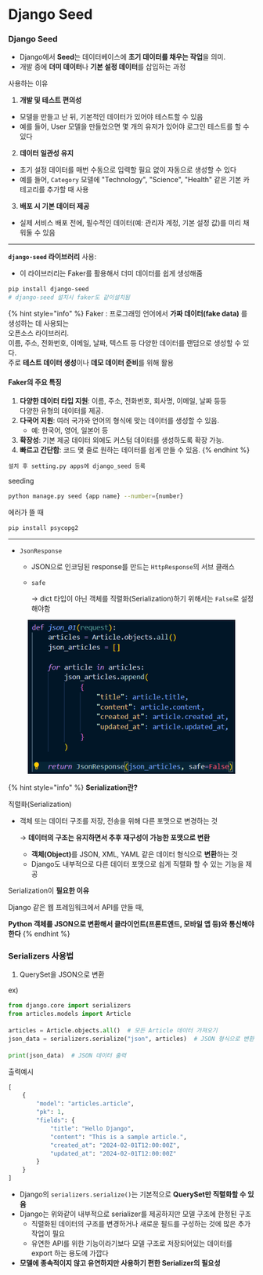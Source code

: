 # Django Seed

### Django Seed

* Django에서 **Seed**는 데이터베이스에 **초기 데이터를 채우는 작업**을 의미.&#x20;
* 개발 중에 **더미 데이터**나 **기본 설정 데이터**를 삽입하는 과정

사용하는 이유

1. **개발 및 테스트 편의성**

* 모델을 만들고 난 뒤, 기본적인 데이터가 있어야 테스트할 수 있음
* 예를 들어, User 모델을 만들었으면 몇 개의 유저가 있어야 로그인 테스트를 할 수 있다

2. **데이터 일관성 유지**

* 초기 설정 데이터를 매번 수동으로 입력할 필요 없이 자동으로 생성할 수 있다
* 예를 들어, `Category` 모델에 "Technology", "Science", "Health" 같은 기본 카테고리를 추가할 때 사용

3. **배포 시 기본 데이터 제공**

* 실제 서비스 배포 전에, 필수적인 데이터(예: 관리자 계정, 기본 설정 값)를 미리 채워둘 수 있음

***

**`django-seed` 라이브러리** 사용:

* 이 라이브러리는 Faker를 활용해서 더미 데이터를 쉽게 생성해줌

```bash
pip install django-seed
# django-seed 설치시 faker도 같이설치됨
```

{% hint style="info" %}
Faker : 프로그래밍 언어에서 **가짜 데이터(fake data)** 를 생성하는 데 사용되는 \
&#x20;            오픈소스 라이브러리. \
&#x20;            이름, 주소, 전화번호, 이메일, 날짜, 텍스트 등 다양한 데이터를 랜덤으로 생성할 수 있다.\
&#x20;            주로 **테스트 데이터 생성**이나 **데모 데이터 준비**를 위해 활용



#### **Faker의 주요 특징**

1. **다양한 데이터 타입 지원**: 이름, 주소, 전화번호, 회사명, 이메일, 날짜 등등 \
   다양한 유형의 데이터를 제공.
2. **다국어 지원**: 여러 국가와 언어의 형식에 맞는 데이터를 생성할 수 있음.
   * 예: 한국어, 영어, 일본어 등
3. **확장성**: 기본 제공 데이터 외에도 커스텀 데이터를 생성하도록 확장 가능.
4. **빠르고 간단함**: 코드 몇 줄로 원하는 데이터를 쉽게 만들 수 있음.
{% endhint %}

```
설치 후 setting.py apps에 django_seed 등록
```

seeding

```bash
python manage.py seed {app name} --number={number}
```

에러가 뜰 때

```bash
pip install psycopg2
```

***

* `JsonResponse`
  * JSON으로 인코딩된 response를 만드는 `HttpResponse`의 서브 클래스
  *   `safe`

      → dict 타입이 아닌 객체를 직렬화(Serialization)하기 위해서는 `False`로 설정해야함

<div align="left"><figure><img src="../../.gitbook/assets/image (5).png" alt=""><figcaption></figcaption></figure></div>

{% hint style="info" %}
**Serialization란?**

직렬화(Serialization)

*   객체 또는 데이터 구조를 저장, 전송을 위해 다른 포맷으로 변경하는 것

    → **데이터의 구조는 유지하면서 추후 재구성이 가능한 포맷으로 변환**

    * **객체(Object)**&#xB97C; JSON, XML, YAML 같은 데이터 형식으로 **변환**하는 것
    * Django도 내부적으로 다른 데이터 포맷으로 쉽게 직렬화 할 수 있는 기능을 제공



Serialization이 **필요한 이유**

Django 같은 웹 프레임워크에서 API를 만들 때,&#x20;

**Python 객체를 JSON으로 변환해서 클라이언트(프론트엔드, 모바일 앱 등)와 통신해야한다**
{% endhint %}

### Serializers 사용법

1. QuerySet을 JSON으로 변환

ex)

```python
from django.core import serializers
from articles.models import Article

articles = Article.objects.all()  # 모든 Article 데이터 가져오기
json_data = serializers.serialize("json", articles)  # JSON 형식으로 변환

print(json_data)  # JSON 데이터 출력
```

출력예시

```python
[
    {
        "model": "articles.article",
        "pk": 1,
        "fields": {
            "title": "Hello Django",
            "content": "This is a sample article.",
            "created_at": "2024-02-01T12:00:00Z",
            "updated_at": "2024-02-01T12:00:00Z"
        }
    }
]
```

* Django의 `serializers.serialize()`는 기본적으로 **QuerySet만 직렬화할 수 있음**
* Django는 위와같이 내부적으로 serializer를 제공하지만 모델 구조에 한정된 구조
  * 직렬화된 데이터의 구조를 변경하거나 새로운 필드를 구성하는 것에 많은 추가 작업이 필요
  * 유연한 API를 위한 기능이라기보다 모델 구조로 저장되어있는 데이터를 export 하는 용도에 가깝다
* **모델에 종속적이지 않고 유연하지만 사용하기 편한 Serializer의 필요성**





